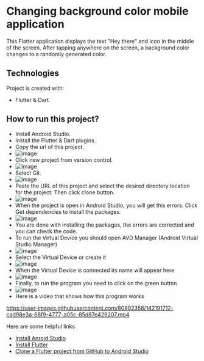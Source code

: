 # Changing background color mobile application

This Flatter application displays the text "Hey there" and icon in the middle of the screen. After tapping anywhere on the screen, a background color changes to a randomly generated color.

## Technologies
Project is created with:
* Flutter & Dart.

## How to run this project?
* Install Android Studio.
* Install the Flutter & Dart plugins.
* Copy the url of this project.
* ![image](https://user-images.githubusercontent.com/80892358/142195404-bc0a84d6-36c9-4c8d-96e4-a181362a5a5c.png)
* Click new project from version control.
* ![image](https://user-images.githubusercontent.com/80892358/142195553-456fb7ca-057f-41aa-a85b-670d7470a6e3.png)
* Select Git.
* ![image](https://user-images.githubusercontent.com/80892358/142195711-35610ba2-94e8-4ef2-997a-7284a26cbd41.png)
* Paste the URL of this project and select the desired directory location for the project. Then click clone button.
* ![image](https://user-images.githubusercontent.com/80892358/142195911-e092d342-de91-49e8-afbf-e3f788d280b5.png)
* When the project is open in Android Studio, you will get this errors. Click Get dependencies to install the packages
* ![image](https://user-images.githubusercontent.com/80892358/142196787-ff6d698b-876f-4d40-bc0a-0a5c3740210a.png)
* You are done with installing the packages, the errors are corrected and you can check the code.
* To run the Virtual Device you should open AVD Manager (Android Virtual Studio Manager) 
* ![image](https://user-images.githubusercontent.com/80892358/142197726-65895907-a4d3-47d6-8727-c1b1ea0f18aa.png)
* Select the Virtual Device or create it
* ![image](https://user-images.githubusercontent.com/80892358/142198205-786b041b-faff-4201-b66a-6a0bcd440249.png)
* When the Virtual Device is connected its name will appear here
* ![image](https://user-images.githubusercontent.com/80892358/142199132-84341afc-4f8c-4983-a92a-5541372df7da.png)
* Finally, to run the program you need to click on the green button
* ![image](https://user-images.githubusercontent.com/80892358/142199518-f524a01b-5320-486c-91a6-86efa6b27566.png)
* Here is a video that shows how this program works

 https://user-images.githubusercontent.com/80892358/142191712-cad98e3a-68f9-4777-a05c-85d87e429207.mp4


Here are some helpful links 
* [Install Anroid Studio](https://developer.android.com/studio/install)
* [Install Flutter](https://docs.flutter.dev/get-started/install)
* [Clone a Flutter project from GitHub to Android Studio](https://muchirijane00.wordpress.com/2019/09/08/how-to-clone-a-flutter-project-from-github-to-android-studio/)




